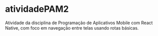 # atividadePAM2

Atividade da disciplina de Programação de Aplicativos Mobile com React Native, com foco em navegação entre telas usando rotas básicas.
